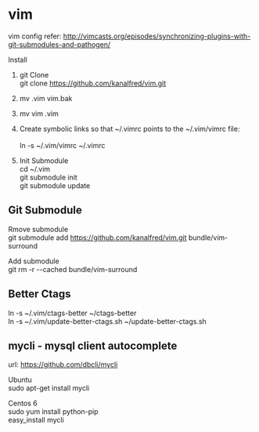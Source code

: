 vim
===

vim config
refer: http://vimcasts.org/episodes/synchronizing-plugins-with-git-submodules-and-pathogen/

Install

1) git Clone <br/>
git clone https://github.com/kanalfred/vim.git

2) mv .vim vim.bak
3) mv vim .vim

4) Create symbolic links so that ~/.vimrc points to the ~/.vim/vimrc file: <br/>  
ln -s ~/.vim/vimrc ~/.vimrc

5) Init Submodule <br/>
cd ~/.vim <br/>
git submodule init <br/>
git submodule update <br/>


Git Submodule
----------------

Rmove submodule<br/>
git submodule add https://github.com/kanalfred/vim.git bundle/vim-surround <br/>

Add submodule <br/>
git rm -r --cached bundle/vim-surround <br/>


Better Ctags
-------------

ln -s ~/.vim/ctags-better ~/ctags-better <br/>
ln -s ~/.vim/update-better-ctags.sh ~/update-better-ctags.sh <br/>

mycli - mysql client autocomplete
-------------
url: https://github.com/dbcli/mycli <br/> 

Ubuntu <br/> 
sudo apt-get install mycli <br/> 

Centos 6 <br/> 
sudo yum install python-pip <br/> 
easy_install mycli <br/> 

